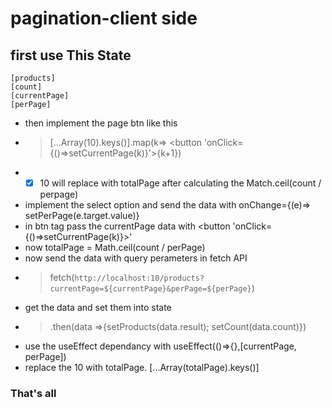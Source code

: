# pagination-client side
## first use This State 
```
[products]
[count]
[currentPage]
[perPage]
```
+ then implement the page btn like this 
+ > [...Array(10).keys()].map(k=> <button 'onClick={()=>setCurrentPage(k)}'>{k+1}</button>)
+ - [x] 10 will replace with totalPage after calculating the Match.ceil(count / perpage)
+ implement the select option and send the data with onChange={(e)=> setPerPage(e.target.value)}
+ in btn tag pass the currentPage data with <button 'onClick={()=>setCurrentPage(k)}>'
+ now totalPage = Math.ceil(count / perPage)
+ now send the data with query perameters in fetch API
+ > fetch(`http://localhost:10/products?currentPage=${currentPage}&perPage=${perPage}`)
+ get the data and set them into state 
+ > .then(data =>{setProducts(data.result); setCount(data.count)})
+ use the useEffect dependancy with useEffect(()=>{},[currentPage, perPage])
+ replace the 10 with totalPage. [...Array(totalPage).keys()]

### That's all
